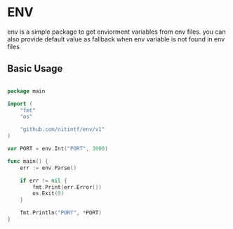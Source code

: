 # ENV

env is a simple package to get enviorment variables from env files. you can also
provide default value as fallback when env variable is not found in env files

## Basic Usage

```go

package main

import (
	"fmt"
	"os"

	"github.com/nitintf/env/v1"
)

var PORT = env.Int("PORT", 3000)

func main() {
	err := env.Parse()

	if err != nil {
		fmt.Print(err.Error())
		os.Exit(0)
	}

	fmt.Println("PORT", *PORT)
}

```
